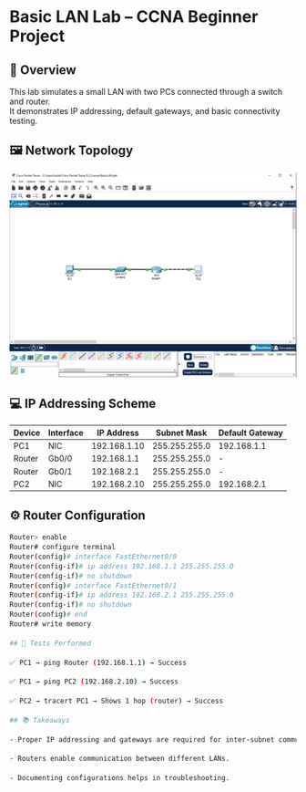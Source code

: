 # Basic LAN Lab – CCNA Beginner Project

## 📌 Overview
This lab simulates a small LAN with two PCs connected through a switch and router.  
It demonstrates IP addressing, default gateways, and basic connectivity testing.  

## 🖼️ Network Topology
![Network Diagram](NetworkDiagram.png)

## 💻 IP Addressing Scheme
| Device        | Interface     | IP Address     | Subnet Mask     | Default Gateway |
|---------------|--------------|----------------|-----------------|-----------------|
| PC1           | NIC          | 192.168.1.10   | 255.255.255.0   | 192.168.1.1     |
| Router        | Gb0/0        | 192.168.1.1    | 255.255.255.0   | -               |
| Router        | Gb0/1        | 192.168.2.1    | 255.255.255.0   | -               |
| PC2           | NIC          | 192.168.2.10   | 255.255.255.0   | 192.168.2.1     |

## ⚙️ Router Configuration
```bash
Router> enable
Router# configure terminal
Router(config)# interface FastEthernet0/0
Router(config-if)# ip address 192.168.1.1 255.255.255.0
Router(config-if)# no shutdown
Router(config)# interface FastEthernet0/1
Router(config-if)# ip address 192.168.2.1 255.255.255.0
Router(config-if)# no shutdown
Router(config)# end
Router# write memory

## 🧪 Tests Performed

✅ PC1 → ping Router (192.168.1.1) → Success

✅ PC1 → ping PC2 (192.168.2.10) → Success

✅ PC2 → tracert PC1 → Shows 1 hop (router) → Success

## 📚 Takeaways

- Proper IP addressing and gateways are required for inter-subnet communication.

- Routers enable communication between different LANs.

- Documenting configurations helps in troubleshooting.